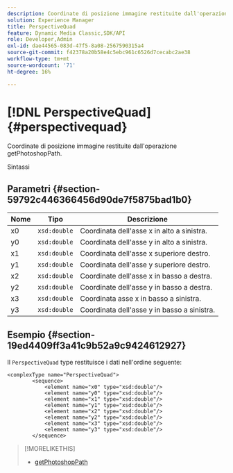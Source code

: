 ```yaml
---
description: Coordinate di posizione immagine restituite dall'operazione getPhotoshopPath.
solution: Experience Manager
title: PerspectiveQuad
feature: Dynamic Media Classic,SDK/API
role: Developer,Admin
exl-id: dae44565-083d-47f5-8a08-2567590315a4
source-git-commit: f42378a20b58e4c5ebc961c6526d7cecabc2ae38
workflow-type: tm+mt
source-wordcount: '71'
ht-degree: 16%

---
```


# [!DNL PerspectiveQuad]{#perspectivequad}

Coordinate di posizione immagine restituite dall&#39;operazione getPhotoshopPath.

Sintassi

## Parametri {#section-59792c446366456d90de7f5875bad1b0}

| Nome | Tipo | Descrizione |
|---|---|---|
| x0 | `xsd:double` | Coordinata dell&#39;asse x in alto a sinistra. |
| y0 | `xsd:double` | Coordinata dell&#39;asse y in alto a sinistra. |
| x1 | `xsd:double` | Coordinata dell&#39;asse x superiore destro. |
| y1 | `xsd:double` | Coordinata dell&#39;asse y superiore destro. |
| x2 | `xsd:double` | Coordinate dell&#39;asse x in basso a destra. |
| y2 | `xsd:double` | Coordinate dell&#39;asse y in basso a destra. |
| x3 | `xsd:double` | Coordinata asse x in basso a sinistra. |
| y3 | `xsd:double` | Coordinata dell&#39;asse y in basso a sinistra. |

## Esempio {#section-19ed4409ff3a41c9b52a9c9424612927}

Il `PerspectiveQuad` type restituisce i dati nell&#39;ordine seguente:

```
<complexType name="PerspectiveQuad">
        <sequence>
            <element name="x0" type="xsd:double"/>
            <element name="y0" type="xsd:double"/>
            <element name="x1" type="xsd:double"/>
            <element name="y1" type="xsd:double"/>
            <element name="x2" type="xsd:double"/>
            <element name="y2" type="xsd:double"/>
            <element name="x3" type="xsd:double"/>
            <element name="y3" type="xsd:double"/>
        </sequence>
```

>[!MORELIKETHIS]
>
>* [getPhotoshopPath](../../operations/c-operations-intro/c-methods/r-get-photoshop-path.md#reference-545f902f84194951ac04e947fdc803b9)

